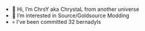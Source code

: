 - 👋 Hi, I’m ChrsY aka ChrystaL from another universe
- 👀 I’m interested in Source/Goldsource Modding
- 💀 I've been committed 32 bernadyls
